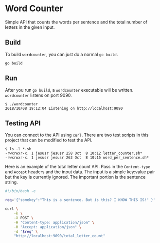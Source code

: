# Word Counter

Simple API that counts the words per sentence and the total number of letters in
the given input.

## Build

To build `wordcounter`, you can just do a normal `go build`.

```
go build
```

## Run

After you run `go build`, a `wordcounter` executable will be written.
`wordcounter` listens on port 9090.

```
$ ./wordcounter
2018/10/08 19:12:04 Listening on http://localhost:9090
```

## Testing API

You can connect to the API using `curl`. There are two test scripts in this
project that can be modified to test the API.

```
$ ls -l *.sh
-rwxrwxr-x. 1 jesusr jesusr 258 Oct  8 10:12 letter_counter.sh*
-rwxrwxr-x. 1 jesusr jesusr 263 Oct  8 10:15 word_per_sentence.sh*
```

Here is an example of the total letter count API. Pass in the `Content-type` and
`Accept` headers and the input data. The input is a simple key:value pair but
the key is currently ignored. The important portion is the sentence string.

```bash
#!/bin/bash -e

req='{"somekey":"This is a sentence. But is this? I KNOW THIS IS!" }'

curl \
    -k \
    -X POST \
    -H "Content-type: application/json" \
    -H "Accept: application/json" \
    -d "$req" \
    "http://localhost:9090/total_letter_count"
```
